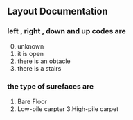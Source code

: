 ## Layout Documentation

### left , right , down and up codes are

0. unknown
1. it is open
2. there is an obtacle
3. there is a stairs

### the type of surefaces are

1. Bare Floor
2. Low-pile carpter
3.High-pile carpet
